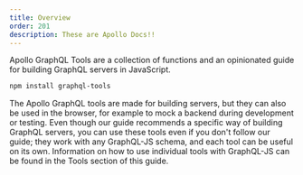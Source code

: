 ```yaml
---
title: Overview
order: 201
description: These are Apollo Docs!!
---
```


Apollo GraphQL Tools are a collection of functions and an opinionated guide for building GraphQL servers in JavaScript.


```txt
npm install graphql-tools
```
The Apollo GraphQL tools are made for building servers, but they can also be used in the browser, for example to mock a backend during development or testing. Even though our guide recommends a specific way of building GraphQL servers, you can use these tools even if you don't follow our guide; they work with any GraphQL-JS schema, and each tool can be useful on its own. Information on how to use individual tools with GraphQL-JS can be found in the Tools section of this guide.
